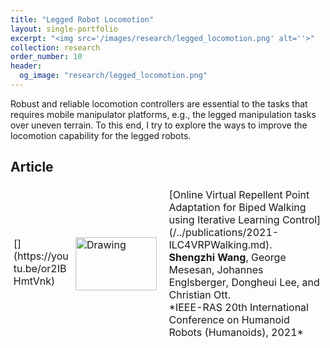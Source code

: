 ```yaml
---
title: "Legged Robot Locomotion"
layout: single-portfolio
excerpt: "<img src='/images/research/legged_locomotion.png' alt=''>"
collection: research
order_number: 10
header: 
  og_image: "research/legged_locomotion.png"
---
```


<style>
table, tr {border:hidden;}
td, th {border:hidden;}
</style>

Robust and reliable locomotion controllers are essential to the tasks that requires mobile manipulator platforms, e.g., the legged manipulation tasks over uneven terrain. To this end, I try to explore the ways to improve the locomotion capability for the legged robots. 

## Article

<font size="5">
<table style="width: 100%">
<colgroup>
  <col width="20%" />
  <col width="80%" />
</colgroup>
<tbody>
<tr style="width: 100%">
  <td markdown="span" style="padding: 0.5vw; border: none; max-width:100%; max-height:10%; background: transparent;"> [<img src="/images/research/Humanoids_OILC_for_VRP_Walking_2021/OILC_for_VRP_Walking_2021.gif" align="right" alt="Drawing" style="height: 85px; width: 130px; margin:0px 10px"/>](https://youtu.be/or2IBHmtVnk)</td>
  <td markdown="span" style="padding: 0.5vw; border: none; max-width:100%; max-height:10%; background: transparent;">[Online Virtual Repellent Point Adaptation for Biped Walking using Iterative Learning Control](/../publications/2021-ILC4VRPWalking.md).
  <br> <b>Shengzhi Wang</b>, George Mesesan, Johannes Englsberger, Dongheui Lee, and Christian Ott.
  <br> *IEEE-RAS 20th International Conference on Humanoid Robots (Humanoids), 2021*
  <br> 
  <a href="https://doi.org/10.1109/HUMANOIDS47582.2021.9555676"><i class="fas fa-fw fa-link zoom" aria-hidden="true"></i></a>
  <a href="/files/pdf/publications/Online_Virtual_Repellent_Point_Adaptation_for_Biped_Walking_using_Iterative_Learning_Control.pdf"><i class="fas fa-fw fa-file-pdf zoom" aria-hidden="true"></i></a>
  <!-- <a href="{{ post.code }}"><i class="fas fa-fw fa-code zoom" aria-hidden="true"></i></a>
  <a href="{{ post.github }}"><i class="fab fa-fw fa-github zoom" aria-hidden="true"></i></a>   -->
  </td>
</tr>
</tbody>
</table>
</font>
